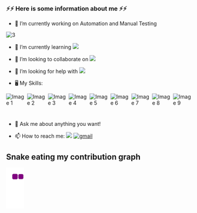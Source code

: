 ### ⚡⚡ Here is some information about me  ⚡⚡    

- 🔭 I’m currently working on Automation and Manual Testing


![3](https://user-images.githubusercontent.com/117076090/206726619-6e7d65f5-c9d6-47eb-9941-34b64e09c540.gif)


 

- 🌱 I’m currently learning  <img src="https://user-images.githubusercontent.com/117076090/208161386-6c73cd7c-5089-4439-af30-af0c4f4604bb.png"/>  

- 👯 I’m looking to collaborate on  <img src="https://user-images.githubusercontent.com/117076090/208161386-6c73cd7c-5089-4439-af30-af0c4f4604bb.png"/>  

- 🤔 I’m looking for help with <img src="https://user-images.githubusercontent.com/117076090/208161386-6c73cd7c-5089-4439-af30-af0c4f4604bb.png"/>  
-  🖥 My Skills:
<div style="display: flex; justify-content: space-between;">
 
  <img src="https://user-images.githubusercontent.com/117076090/208159872-03f8bdb4-3e2e-4b85-b2ad-7c6692263847.png" alt="Image 1" width="50" height="60">
  <img src="https://user-images.githubusercontent.com/117076090/207368280-81e6f5e1-3a03-4551-91aa-3fc60eb0d901.png" alt="Image 2" width="50" height="60">
  <img src="https://user-images.githubusercontent.com/117076090/207368296-53e25a43-b9c6-4053-ab86-e7ca78e898e3.png" alt="Image 3" width="50" height="60">
  <img src="https://user-images.githubusercontent.com/117076090/207368391-80854b7a-105d-4eb6-8bf3-cf0009c20207.png" alt="Image 4" width="50" height="60">
  <img src="https://user-images.githubusercontent.com/117076090/207368420-26914613-785e-444c-af68-f91a10697148.png" alt="Image 5" width="50" height="60">
  <img src="https://user-images.githubusercontent.com/117076090/207368480-d68aafb9-87af-4e9a-b0fc-bd71df1ec4dd.png" alt="Image 6" width="50" height="60">
  <img src="https://user-images.githubusercontent.com/117076090/207368500-6e9961da-33b4-4efb-8f13-37396b4d6570.png" alt="Image 7" width="50" height="60">
  <img src="https://user-images.githubusercontent.com/117076090/208162039-2626ea9e-cc63-4875-ad83-0af3d88ac6b4.png" alt="Image 8" width="50" height="60">
  <img src="https://user-images.githubusercontent.com/117076090/208162043-8e9fe0a1-ec37-4f04-9082-c9b9eb7cd59d.png" alt="Image 9" width="50" height="60">
</div>


- 💬 Ask me about anything you want!

- 📫 How to reach me: <a href="https://www.linkedin.com/in/mustafaozbir/" target="blank"><img src="https://cdn.jsdelivr.net/gh/devicons/devicon/icons/linkedin/linkedin-original.svg" style="height: 3rem"/></a> <a href="mailto:ozbirmustafa@gmail.com"><img src="https://img.icons8.com/color/48/null/gmail--v1.png" alt="gmail" width="60" height="55" /></a> <br>




## Snake eating my contribution graph 
![snake gif](https://github.com/ozbirmustafa/ozbirmustafa/blob/output/github-contribution-grid-snake.gif)
